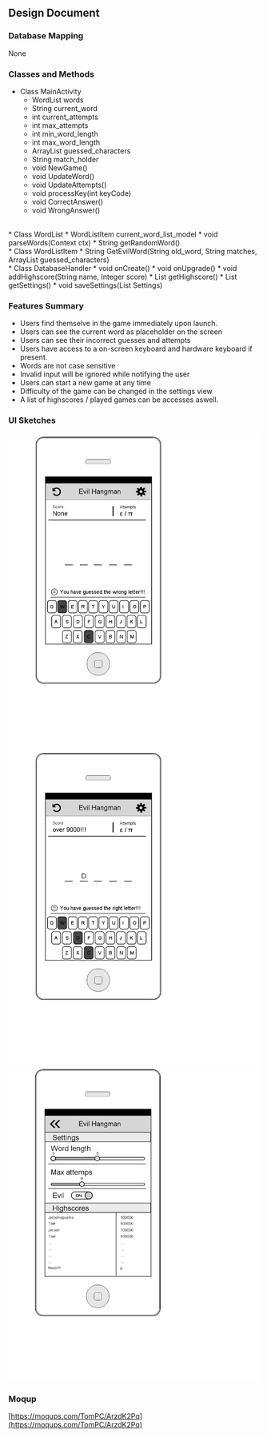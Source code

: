## Design Document

### Database Mapping
None

### Classes and Methods

*	Class MainActivity
	*	WordList words
	*	String current_word
	*	int current_attempts
	*	int max_attempts
	*	int min_word_length
	*	int max_word_length
	*	ArrayList<Character> guessed_characters
	*	String match_holder
	*	void NewGame()
	*	void UpdateWord()
	*	void UpdateAttempts()
	*	void processKey(int keyCode)
	*	void CorrectAnswer()
	*	void WrongAnswer()
<br />
*	Class WordList
	*	WordListItem current_word_list_model
	*	void parseWords(Context ctx)
	*	String getRandomWord()
<br />
*	Class WordListItem
	*	String GetEvilWord(String old_word, String matches, ArrayList<Character> guessed_characters)
<br />
*	Class DatabaseHandler
	* void onCreate()
	* void onUpgrade()
	* void addHighscore(String name, Integer score)
	* List<Object> getHighscore()
	* List<Object> getSettings()
	* void saveSettings(List<Object> Settings)
<br />

### Features Summary
*	Users find themselve in the game immediately upon launch.
*	Users can see the current word as placeholder on the screen
*	Users can see their incorrect guesses and attempts
*	Users have access to a on-screen keyboard and hardware keyboard if present.
*	Words are not case sensitive
*	Invalid input will be ignored while notifying the user
*	Users can start a new game at any time
*	Difficulty of the game can be changed in the settings view
*	A list of highscores / played games can be accesses aswell.

### UI Sketches
![Picture 1](./Game_view%20(1).png)
![Picture 2](./Game_view%20(2).png)
![Picture 3](./Settings%20(3).png)

### Moqup
[https://moqups.com/TomPC/ArzdK2Pq](https://moqups.com/TomPC/ArzdK2Pq)